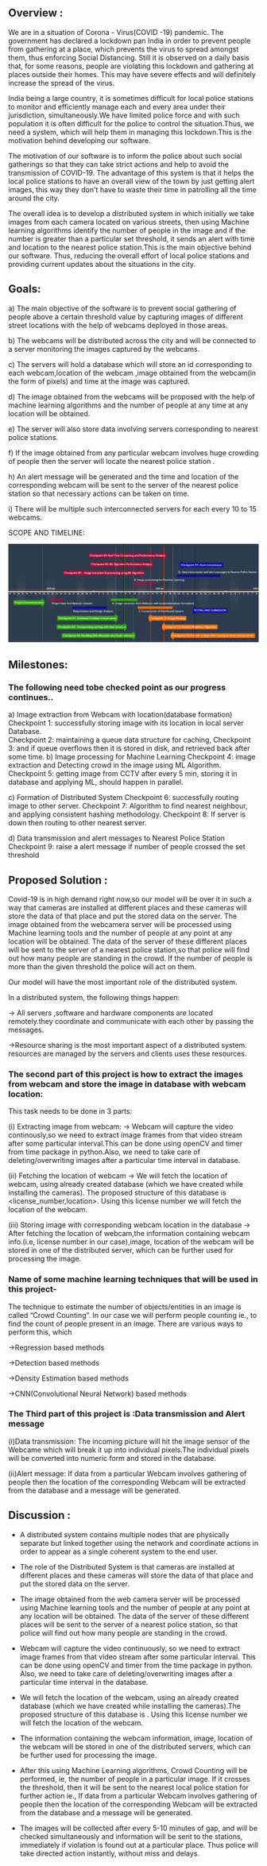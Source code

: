 ## Overview :

We are in a situation of Corona - Virus(COVID -19) pandemic. The government has declared a lockdown pan India in order to prevent people
from gathering at a place, which prevents the virus to spread amongst them, thus enforcing Social Distancing. Still it is observed on a 
daily basis that, for some reasons, people are violating this lockdown and gathering at places outside their homes. This may have severe 
effects and will definitely increase the spread of the virus.

India being a large country, it is sometimes difficult for local police stations to monitor and efficiently manage each and every area
under their jurisdiction, simultaneously.We have limited police force and with such population it is often difficult for the police to 
control the situation.Thus, we need a system, which will help them in managing this lockdown.This is the motivation behind developing 
our software.

The motivation of our software is to inform the police about such social gatherings so that they can take strict actions and help to 
avoid the transmission of COVID-19. The advantage of this system is that it helps the local police stations  to have an overall view 
of the town by just getting alert images, this way they don't have to waste their time in patrolling all the time around the city.

The overall idea is to develop a distributed system in which initially we take images from each camera located on various streets,
then using Machine learning algorithms identify the number of people in the image and if the number is greater than a particular set 
threshold, it sends an alert with time and location to the nearest police station.This is the main objective behind our software.
Thus, reducing the overall effort of local police stations and providing current updates about the situations in the city. 

## Goals:

a) The main objective of the software is to prevent social gathering of people above a certain threshold value by capturing images of different street locations with the help of webcams deployed in those areas.

b) The webcams will be distributed across the city and will be connected to a server monitoring the images captured by the webcams.

c) The servers will hold a database which will store an id corresponding to each webcam,location of the webcam ,image obtained from the webcam(in the form of pixels) and time at the image was captured.

d) The image obtained from the webcams will be proposed with the help of machine learning algorithms and the number of people at any time at any location will be obtained.

e) The server will also store data involving servers corresponding to nearest police stations.

f) If the image obtained from any particular webcam involves huge crowding of people then the server will locate the nearest police station .

h) An alert message will be generated and the time and location of the corresponding webcam will be sent to the server of the nearest police station so that necessary actions can be taken on time.

i) There will be multiple such interconnected servers for each every 10 to 15 webcams.


SCOPE AND TIMELINE:


<p align="center">
  <img src="images/TIMELINE.png">
</p>

## Milestones:
### The following need tobe checked point as our progress continues..    

 a) Image extraction from Webcam with location(database formation)
        Checkpoint 1: successfully storing image with its location in local server Database.                        
        Checkpoint 2: maintaining a  queue data structure for caching,
        Checkpoint 3:  and if queue overflows then it is stored in disk, and retrieved back after some time.
 b) Image processing for Machine Learning
        Checkpoint 4: image extraction and Detecting crowd in the image using ML Algorithm.
        Checkpoint 5: getting image from CCTV after every 5 min, storing it in database 
                       and applying ML, should happen in parallel.
                       
c) Formation of Distributed System
       Checkpoint 6: successfully routing image to other server.
       Checkpoint 7: Algorithm to find nearest neighbour, and applying consistent hashing methodology.
       Checkpoint 8: If server is down then routing to other nearest server.
    
d) Data transmission and alert messages to Nearest Police Station
       Checkpoint 9: raise a alert message if number of people crossed the set threshold
## Proposed Solution :
  
Covid-19 is in high demand right now,so our model will be over it in such a way that cameras are installed at different places and these cameras will store the data of that place and put the stored data 
on the server. The image obtained from the webcamera server will be processed using Machine learning tools and the number of people at any point at any location will be obtained. The  data of the server
of these different places will be sent to the server of a nearest police station,so that police will find out how many people are standing in the crowd. If the number of people is more than the given threshold
the police will act on them.
    
Our model will have the most important role of the distributed system.

 In a distributed system, the following things happen:
     
 -> All servers ,software and hardware components are located remotely.they coordinate and communicate with each other by passing the messages.
 
 ->Resource sharing is the most important aspect of a distributed system. resources are managed by the servers and clients uses these resources.
     
  ### The second part of this project is how to extract the images from webcam and store the image in database with webcam location:
  
  This task needs to be done in 3 parts:
  
  (i) Extracting image from webcam:
            → Webcam will capture the video continously,so we need to extract image frames from that video stream after some
              particular interval.This can be done using openCV and timer from time package in python.Also, we need to take               care 
              of deleting/overwriting images after a particular time interval in database.
              
 (ii) Fetching the location of webcam
            → We will fetch the location of webcam, using already created database (which we have created while installing                 the cameras).
              The proposed structure of this database is <license_number,location>. Using this license number we will fetch               the location of the webcam.
              
  (iii) Storing image with corresponding webcam location in the database
            → After fetching the location of webcam,the information containing webcam info.(i.e, license number in our                     case),image, location of the webcam will be stored in one of the distributed server, which can be further used               for processing the image.
              
    
 ### Name of some machine learning techniques that will be used in this project-
 
The technique to estimate the number of objects/entities in an image is called “Crowd Counting”. In our case we will perform people counting ie., to find the count of people present in an image. There are various ways to perform this, which

 ->Regression based methods
 
 ->Detection based methods
 
 ->Density Estimation based methods
 
 ->CNN(Convolutional Neural Network) based methods
 
 ### The Third part of this project is :Data transmission and Alert message
 
   (i)Data transmission:
      The incoming picture will hit the image sensor of the Webcame which will break it up into individual pixels.The             individual pixels will be converted into numeric form and stored in the database.
      
   (ii)Alert message:
     If data from a particular Webcam involves gathering of people then the location of the corresponding Webcam will            be extracted from the database and a message will be generated.    

## Discussion :

* A distributed system contains multiple nodes that are physically separate but linked together using the network and coordinate actions in order to appear as a single coherent system to the end user.

* The role of the Distributed System is that cameras are installed at different places and these cameras will store the data of that place and put the stored data on the server. 

* The image obtained from the web camera server will be processed using Machine learning tools and the number of people at any point at any location will be obtained. The data of the server of these different places will be sent to the server of a nearest police station, so that police will find out how many people are standing in the crowd. 

* Webcam will capture the video continuously, so we need to extract image frames from that video stream after some particular interval. This can be done using openCV and timer from the time package in python. Also, we need to take care of deleting/overwriting images after a particular time interval in the database.

* We will fetch the location of the webcam, using an already created database (which we have created while installing the cameras).The proposed structure of this database is . Using this license number we will fetch the location of the webcam.

* The information containing the webcam information, image, location of the webcam will be stored in one of the distributed servers, which can be further used for processing the image.

* After this using  Machine Learning algorithms, Crowd Counting will be performed, ie, the number of people in a particular image. If it crosses the threshold, then it will be sent to the nearest local police station for further action ie., If data from a particular Webcam involves gathering of people then the location of the corresponding Webcam will be extracted from the database and a message will be generated.

* The images will be collected after every 5-10 minutes of gap, and will be checked simultaneously and information will be sent to the stations, immediately if violation is found out at a particular place. Thus police will take directed action instantly, without miss and delays.

